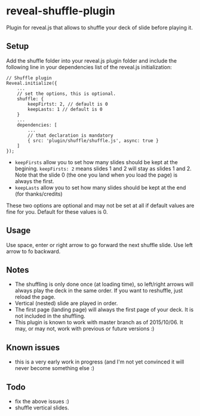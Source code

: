 # reveal-shuffle-plugin

Plugin for reveal.js that allows to shuffle your deck of slide before playing it.



## Setup

Add the shuffle folder into your reveal.js plugin folder and include the following line in your dependencies list of the reveal.js initialization:

```
// Shuffle plugin
Reveal.initialize({
    ...
    // set the options, this is optional.
    shuffle: {
    	keepFirtst: 2, // default is 0
    	keepLasts: 1 // default is 0
	}
    ...
    dependencies: [
        ...
        // that declaration is mandatory
        { src: 'plugin/shuffle/shuffle.js', async: true }
    ]
});
```
* `keepFirsts` allow you to set how many slides should be kept at the begining. `keepFirsts: 2` means slides 1 and 2 will stay as slides 1 and 2.
Note that the slide 0 (the one you land when you load the page) is always the first.
* `keepLasts` allow you to set how many slides should be kept at the end (for thanks/credits)

These two options are optional and may not be set at all if default values are fine for you. Default for these values is 0.

## Usage
Use space, enter or right arrow to go forward the next shuffle slide. Use left arrow to fo backward.


## Notes

* The shuffling is only done once (at loading time), so left/right arrows will always play the deck in the same order.
If you want to reshuffle, just reload the page.
* Vertical (nested) slide are played in order.
* The first page (landing page) will always the first page of your deck. It is not included in the shuffling.
* This plugin is known to work with master branch as of 2015/10/06. It may, or may not, work with previous or future versions :)


## Known issues

* this is a very early work in progress (and I'm not yet convinced it will never become something else :)

## Todo

* fix the above issues :)
* shuffle vertical slides.